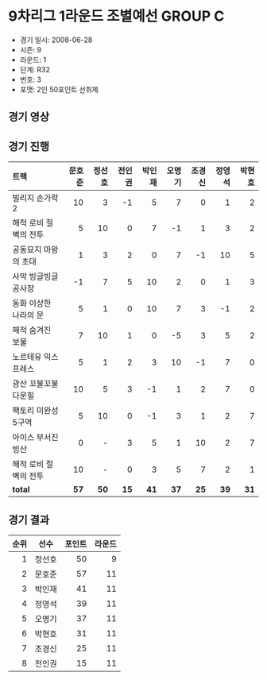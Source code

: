 # 9차리그 1라운드 조별예선 GROUP C

- 경기 일시: 2008-06-28
- 시즌: 9
- 라운드: 1
- 단계: R32
- 번호: 3
- 포맷: 2인 50포인트 선취제





## 경기 영상
## 경기 진행

| 트랙 | 문호준 | 정선호 | 전인권 | 박인재 | 오명기 | 조경신 | 정영석 | 박현호 |
|:---|---:|---:|---:|---:|---:|---:|---:|---:|
| 빌리지 손가락 2 | 10 | 3 | -1 | 5 | 7 | 0 | 1 | 2 |
| 해적 로비 절벽의 전투 | 5 | 10 | 0 | 7 | -1 | 1 | 3 | 2 |
| 공동묘지 마왕의 초대 | 1 | 3 | 2 | 0 | 7 | -1 | 10 | 5 |
| 사막 빙글빙글 공사장 | -1 | 7 | 5 | 10 | 2 | 0 | 1 | 3 |
| 동화 이상한 나라의 문 | 5 | 1 | 0 | 10 | 7 | 3 | -1 | 2 |
| 해적 숨겨진 보물 | 7 | 10 | 1 | 0 | -5 | 3 | 5 | 2 |
| 노르테유 익스프레스 | 5 | 1 | 2 | 3 | 10 | -1 | 7 | 0 |
| 광산 꼬불꼬불 다운힐 | 10 | 5 | 3 | -1 | 1 | 2 | 7 | 0 |
| 팩토리 미완성 5구역 | 5 | 10 | 0 | -1 | 3 | 1 | 2 | 7 |
| 아이스 부서진 빙산 | 0 | - | 3 | 5 | 1 | 10 | 2 | 7 |
| 해적 로비 절벽의 전투 | 10 | - | 0 | 3 | 5 | 7 | 2 | 1 |
| __total__ | __57__ | __50__ | __15__ | __41__ | __37__ | __25__ | __39__ | __31__ |




## 경기 결과

| 순위 | 선수 | 포인트 | 라운드 |
|---:|:---:|---:|---:|
| 1 | 정선호 | 50 | 9 |
| 2 | 문호준 | 57 | 11 |
| 3 | 박인재 | 41 | 11 |
| 4 | 정영석 | 39 | 11 |
| 5 | 오명기 | 37 | 11 |
| 6 | 박현호 | 31 | 11 |
| 7 | 조경신 | 25 | 11 |
| 8 | 전인권 | 15 | 11 |

